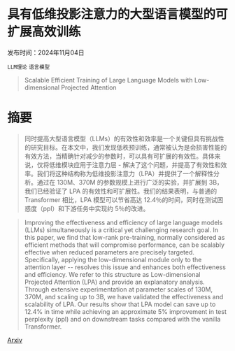 # 具有低维投影注意力的大型语言模型的可扩展高效训练

发布时间：2024年11月04日

`LLM理论` `语言模型`

> Scalable Efficient Training of Large Language Models with Low-dimensional Projected Attention

# 摘要

> 同时提高大型语言模型（LLMs）的有效性和效率是一个关键但具有挑战性的研究目标。在本文中，我们发现低秩预训练，通常被认为是会损害性能的有效方法，当精确针对减少的参数时，可以具有可扩展的有效性。具体来说，仅将低维模块应用于注意力层 - 解决了这个问题，并提高了有效性和效率。我们将这种结构称为低维投影注意力（LPA）并提供了一个解释性分析。通过在 130M、370M 的参数规模上进行广泛的实验，并扩展到 3B，我们已经验证了 LPA 的有效性和可扩展性。我们的结果表明，与普通的 Transformer 相比，LPA 模型可以节省高达 12.4％的时间，同时在测试困惑度（ppl）和下游任务中实现约 5％的改进。

> Improving the effectiveness and efficiency of large language models (LLMs) simultaneously is a critical yet challenging research goal. In this paper, we find that low-rank pre-training, normally considered as efficient methods that will compromise performance, can be scalably effective when reduced parameters are precisely targeted. Specifically, applying the low-dimensional module only to the attention layer -- resolves this issue and enhances both effectiveness and efficiency. We refer to this structure as Low-dimensional Projected Attention (LPA) and provide an explanatory analysis. Through extensive experimentation at parameter scales of 130M, 370M, and scaling up to 3B, we have validated the effectiveness and scalability of LPA. Our results show that LPA model can save up to 12.4% in time while achieving an approximate 5% improvement in test perplexity (ppl) and on downstream tasks compared with the vanilla Transformer.

[Arxiv](https://arxiv.org/abs/2411.02063)